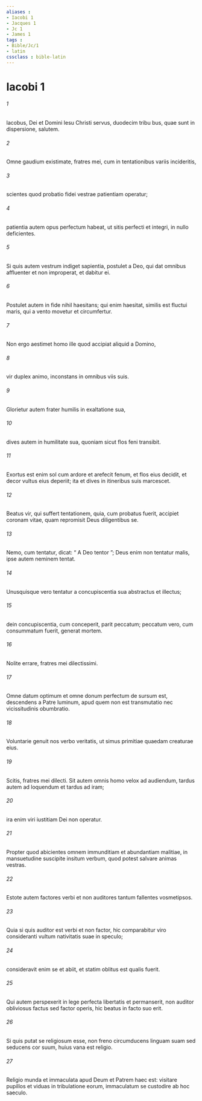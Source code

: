 ```yaml
---
aliases : 
- Iacobi 1
- Jacques 1
- Jc 1
- James 1
tags : 
- Bible/Jc/1
- latin
cssclass : bible-latin
---
```


# Iacobi 1

###### 1
Iacobus, Dei et Domini Iesu Christi servus, duodecim tribu bus, quae sunt in dispersione, salutem.
###### 2
Omne gaudium existimate, fratres mei, cum in tentationibus variis incideritis, 
###### 3
scientes quod probatio fidei vestrae patientiam operatur; 
###### 4
patientia autem opus perfectum habeat, ut sitis perfecti et integri, in nullo deficientes.
###### 5
Si quis autem vestrum indiget sapientia, postulet a Deo, qui dat omnibus affluenter et non improperat, et dabitur ei. 
###### 6
Postulet autem in fide nihil haesitans; qui enim haesitat, similis est fluctui maris, qui a vento movetur et circumfertur. 
###### 7
Non ergo aestimet homo ille quod accipiat aliquid a Domino, 
###### 8
vir duplex animo, inconstans in omnibus viis suis.
###### 9
Glorietur autem frater humilis in exaltatione sua, 
###### 10
dives autem in humilitate sua, quoniam sicut flos feni transibit. 
###### 11
Exortus est enim sol cum ardore et arefecit fenum, et flos eius decidit, et decor vultus eius deperiit; ita et dives in itineribus suis marcescet. 
###### 12
Beatus vir, qui suffert tentationem, quia, cum probatus fuerit, accipiet coronam vitae, quam repromisit Deus diligentibus se.
###### 13
Nemo, cum tentatur, dicat: “ A Deo tentor ”; Deus enim non tentatur malis, ipse autem neminem tentat. 
###### 14
Unusquisque vero tentatur a concupiscentia sua abstractus et illectus; 
###### 15
dein concupiscentia, cum conceperit, parit peccatum; peccatum vero, cum consummatum fuerit, generat mortem.
###### 16
Nolite errare, fratres mei dilectissimi. 
###### 17
Omne datum optimum et omne donum perfectum de sursum est, descendens a Patre luminum, apud quem non est transmutatio nec vicissitudinis obumbratio. 
###### 18
Voluntarie genuit nos verbo veritatis, ut simus primitiae quaedam creaturae eius. 
###### 19
Scitis, fratres mei dilecti. Sit autem omnis homo velox ad audiendum, tardus autem ad loquendum et tardus ad iram; 
###### 20
ira enim viri iustitiam Dei non operatur. 
###### 21
Propter quod abicientes omnem immunditiam et abundantiam malitiae, in mansuetudine suscipite insitum verbum, quod potest salvare animas vestras. 
###### 22
Estote autem factores verbi et non auditores tantum fallentes vosmetipsos. 
###### 23
Quia si quis auditor est verbi et non factor, hic comparabitur viro consideranti vultum nativitatis suae in speculo; 
###### 24
consideravit enim se et abiit, et statim oblitus est qualis fuerit. 
###### 25
Qui autem perspexerit in lege perfecta libertatis et permanserit, non auditor obliviosus factus sed factor operis, hic beatus in facto suo erit.
###### 26
Si quis putat se religiosum esse, non freno circumducens linguam suam sed seducens cor suum, huius vana est religio. 
###### 27
Religio munda et immaculata apud Deum et Patrem haec est: visitare pupillos et viduas in tribulatione eorum, immaculatum se custodire ab hoc saeculo.
